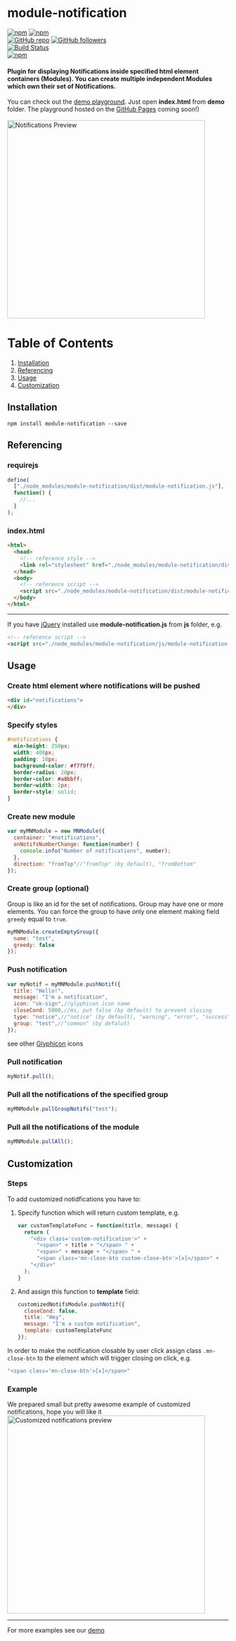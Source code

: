 # module-notification

[![npm](https://img.shields.io/npm/v/module-notification.svg)](https://www.npmjs.com/package/module-notification) [![npm](https://img.shields.io/npm/dm/module-notification.svg)](https://www.npmjs.com/package/module-notification)
<br />
[![GitHub repo](https://img.shields.io/badge/github-repo-green.svg?style=flat)](https://github.com/vadimkorr/module-notification) [![GitHub followers](https://img.shields.io/github/followers/vadimkorr.svg?style=social&label=Follow)](https://github.com/vadimkorr)
<br />
[![Build Status](https://travis-ci.org/vadimkorr/module-notification.svg?branch=master)](https://travis-ci.org/vadimkorr/module-notification)
<br />
[![npm](https://img.shields.io/npm/l/module-notification.svg)](https://www.npmjs.com/package/module-notification)
<br />
#### Plugin for displaying Notifications inside specified html element containers (Modules). You can create multiple independent Modules which own their set of Notifications.
You can check out the [demo playground](https://github.com/vadimkorr/module-notification/tree/master/demo). Just open **index.html** from **demo** folder. The playground hosted on the [GitHub Pages](https://pages.github.com/) coming soon!)
<br />
<br />
<img src="https://content.screencast.com/users/mintday/folders/Jing/media/4ca2e283-8194-46aa-a3d8-5004b2211644/2017-07-24_2108.png" alt="Notifications Preview" width="450px" />

# Table of Contents
1. <a href="#installation">Installation</a>
1. <a href="#referencing">Referencing</a>
1. <a href="#usage">Usage</a>
1. <a href="#customization">Customization</a>

## <a name="installation">Installation</a>
```
npm install module-notification --save
```

## <a name="referencing">Referencing</a>
### requirejs
```js
define(
  ["./node_modules/module-notification/dist/module-notification.js"],
  function() {
    //...
  }
);
```
### index.html
```html
<html>
  <head>
    <!-- reference style -->
    <link rel="stylesheet" href="./node_modules/module-notification/dist/module-notification.css">
  </head>
  <body>
    <!-- reference script -->
    <script src="./node_modules/module-notification/dist/module-notification.js"></script>
  </body>
</html>
```

*** 
If you have [jQuery](https://jquery.com/) installed use **module-notification.js** from **js** folder, e.g.
```html
<!-- reference script -->
<script src="./node_modules/module-notification/js/module-notification.js"></script>
```


## <a name="usage">Usage</a>
### Create html element where notifications will be pushed
```html
<div id="notifications">
</div>
```
### Specify styles
```css
#notifications {
  min-height: 250px;
  width: 400px;
  padding: 10px;
  background-color: #f7f9ff;
  border-radius: 20px;
  border-color: #a8bbff;
  border-width: 2px;
  border-style: solid;
}
```

### Create new module
```js
var myMNModule = new MNModule({
  container: "#notifications",
  onNotifsNumberChange: function(number) {
    console.info("Number of notifications", number);
  },
  direction: "fromTop"//"fromTop" (by default), "fromBottom"
});	
```
### Create group (optional)
Group is like an id for the set of notifications. Group may have one or more elements. You can force the group to have only one element making field ```greedy``` equal to ```true```.
```js
myMNModule.createEmptyGroup({
  name: "test",
  greedy: false
});
```
### Push notification
```js
var myNotif = myMNModule.pushNotif({
  title: "Hello!",
  message: "I'm a notification",
  icon: "ok-sign",//glyphicon icon name
  closeCond: 5000,//ms, put false (by default) to prevent closing 
  type: "notice",//"notice" (by default), "warning", "error", "success"
  group: "test",//"common" (by defalut)
});
```
see other [Glyphicon](http://getbootstrap.com/components/#glyphicons) icons
### Pull notification
```js
myNotif.pull();
```
### Pull all the notifications of the specified group
```js
myMNModule.pullGroupNotifs("test");
```
### Pull all the notifications of the module
```js
myMNModule.pullAll();
```

## <a name="customization">Customization</a>

### Steps
To add customized notidfications you have to:

<ol start="1">
  <li>

Specify function which will return custom template, e.g.

```js
var customTemplateFunc = function(title, message) {
  return (
    "<div class='custom-notification'>" +
      "<span>" + title + "</span> " + 
      "<span>" + message + "</span> " +
      "<span class='mn-close-btn custom-close-btn'>[x]</span>" + 
    "</div>"
  );
}
```
  </li>
  <li>

And assign this function to **template** field:

```js
customizedNotifsModule.pushNotif({
  closeCond: false,
  title: "Hey",
  message: "I'm a custom notification",
  template: customTemplateFunc
});
```
  </li>
</ol>

In order to make the notification closable by user click assign class `.mn-close-btn` to the element which will trigger closing on click, e.g.
```js
"<span class='mn-close-btn'>[x]</span>"
```

### Example
We prepared small but pretty awesome example of customized notifications, hope you will like it
<img src="http://g.recordit.co/z1yhU4dDz2.gif" alt="Customized notifications preview" width="450px" />
***
For more examples see our [demo](https://github.com/vadimkorr/module-notification/tree/master/demo)